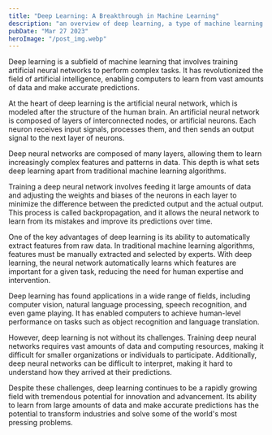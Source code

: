 ```yaml
---
title: "Deep Learning: A Breakthrough in Machine Learning"
description: "an overview of deep learning, a type of machine learning that involves training artificial neural networks to learn and make predictions based on complex data..."
pubDate: "Mar 27 2023"
heroImage: "/post_img.webp"
---
```


Deep learning is a subfield of machine learning that involves training artificial neural networks to perform complex tasks. It has revolutionized the field of artificial intelligence, enabling computers to learn from vast amounts of data and make accurate predictions.

At the heart of deep learning is the artificial neural network, which is modeled after the structure of the human brain. An artificial neural network is composed of layers of interconnected nodes, or artificial neurons. Each neuron receives input signals, processes them, and then sends an output signal to the next layer of neurons.

Deep neural networks are composed of many layers, allowing them to learn increasingly complex features and patterns in data. This depth is what sets deep learning apart from traditional machine learning algorithms.

Training a deep neural network involves feeding it large amounts of data and adjusting the weights and biases of the neurons in each layer to minimize the difference between the predicted output and the actual output. This process is called backpropagation, and it allows the neural network to learn from its mistakes and improve its predictions over time.

One of the key advantages of deep learning is its ability to automatically extract features from raw data. In traditional machine learning algorithms, features must be manually extracted and selected by experts. With deep learning, the neural network automatically learns which features are important for a given task, reducing the need for human expertise and intervention.

Deep learning has found applications in a wide range of fields, including computer vision, natural language processing, speech recognition, and even game playing. It has enabled computers to achieve human-level performance on tasks such as object recognition and language translation.

However, deep learning is not without its challenges. Training deep neural networks requires vast amounts of data and computing resources, making it difficult for smaller organizations or individuals to participate. Additionally, deep neural networks can be difficult to interpret, making it hard to understand how they arrived at their predictions.

Despite these challenges, deep learning continues to be a rapidly growing field with tremendous potential for innovation and advancement. Its ability to learn from large amounts of data and make accurate predictions has the potential to transform industries and solve some of the world's most pressing problems.

